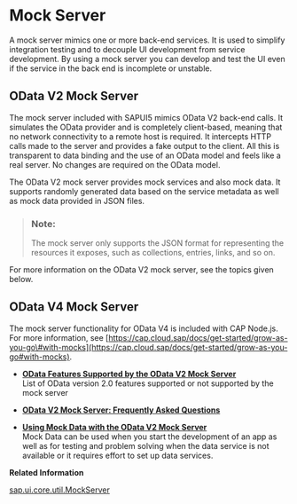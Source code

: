 <!-- loio69d3cbd4150c4ffb884e788f7f60fd93 -->

# Mock Server

A mock server mimics one or more back-end services. It is used to simplify integration testing and to decouple UI development from service development. By using a mock server you can develop and test the UI even if the service in the back end is incomplete or unstable.



<a name="loio69d3cbd4150c4ffb884e788f7f60fd93__section_od2_mock_server"/>

## OData V2 Mock Server

The mock server included with SAPUI5 mimics OData V2 back-end calls. It simulates the OData provider and is completely client-based, meaning that no network connectivity to a remote host is required. It intercepts HTTP calls made to the server and provides a fake output to the client. All this is transparent to data binding and the use of an OData model and feels like a real server. No changes are required on the OData model.

The OData V2 mock server provides mock services and also mock data. It supports randomly generated data based on the service metadata as well as mock data provided in JSON files.

> ### Note:  
> The mock server only supports the JSON format for representing the resources it exposes, such as collections, entries, links, and so on.

For more information on the OData V2 mock server, see the topics given below.



<a name="loio69d3cbd4150c4ffb884e788f7f60fd93__section_od4_mock_server"/>

## OData V4 Mock Server

The mock server functionality for OData V4 is included with CAP Node.js. For more information, see [https://cap.cloud.sap/docs/get-started/grow-as-you-go\#with-mocks](https://cap.cloud.sap/docs/get-started/grow-as-you-go#with-mocks).

-   **[OData Features Supported by the OData V2 Mock Server](odata-features-supported-by-the-odata-v2-mock-server-3459c37.md "List of OData version 2.0 features supported or not supported by the mock server")**  
List of OData version 2.0 features supported or not supported by the mock server
-   **[OData V2 Mock Server: Frequently Asked Questions](odata-v2-mock-server-frequently-asked-questions-c9a91dd.md "")**  

-   **[Using Mock Data with the OData V2 Mock Server](using-mock-data-with-the-odata-v2-mock-server-a428d41.md "Mock Data can be used when you start the development of an app as well as for testing and problem solving when the data service is not
		available or it requires effort to set up data services.")**  
Mock Data can be used when you start the development of an app as well as for testing and problem solving when the data service is not available or it requires effort to set up data services.

**Related Information**  


[sap.ui.core.util.MockServer](https://ui5.sap.com/#/api/sap.ui.core.util.MockServer)

